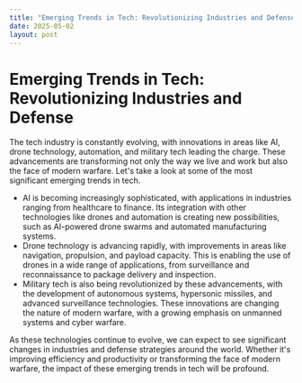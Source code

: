 ```yaml
---
title: "Emerging Trends in Tech: Revolutionizing Industries and Defense"
date: 2025-05-02
layout: post
---
```


# Emerging Trends in Tech: Revolutionizing Industries and Defense
The tech industry is constantly evolving, with innovations in areas like AI, drone technology, automation, and military tech leading the charge. These advancements are transforming not only the way we live and work but also the face of modern warfare. Let's take a look at some of the most significant emerging trends in tech.

* AI is becoming increasingly sophisticated, with applications in industries ranging from healthcare to finance. Its integration with other technologies like drones and automation is creating new possibilities, such as AI-powered drone swarms and automated manufacturing systems.
* Drone technology is advancing rapidly, with improvements in areas like navigation, propulsion, and payload capacity. This is enabling the use of drones in a wide range of applications, from surveillance and reconnaissance to package delivery and inspection.
* Military tech is also being revolutionized by these advancements, with the development of autonomous systems, hypersonic missiles, and advanced surveillance technologies. These innovations are changing the nature of modern warfare, with a growing emphasis on unmanned systems and cyber warfare.

As these technologies continue to evolve, we can expect to see significant changes in industries and defense strategies around the world. Whether it's improving efficiency and productivity or transforming the face of modern warfare, the impact of these emerging trends in tech will be profound.